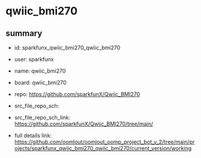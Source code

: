 # qwiic_bmi270
 
## summary 
* id: sparkfunx_qwiic_bmi270_qwiic_bmi270
* user: sparkfunx
* name: qwiic_bmi270
* board: qwiic_bmi270
* repo: https://github.com/sparkfunX/Qwiic_BMI270



* src_file_repo_sch: 
* src_file_repo_sch_link: https://github.com/sparkfunX/Qwiic_BMI270/tree/main/
* full details link: https://github.com/oomlout/oomlout_oomp_project_bot_v_2/tree/main/projects/sparkfunx_qwiic_bmi270_qwiic_bmi270/current_version/working  







